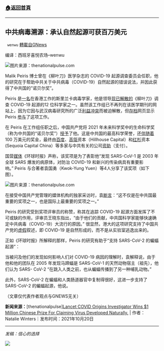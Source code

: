 ###  [:house:返回首頁](https://github.com/ourhimalayas/txt)
---


## 中共病毒溯源：承认自然起源可获百万美元
` wenwu` [轉載自GNews](https://gnews.org/zh-hans/1606789/)

编译：西班牙喜悦农场–wenwu

![](https://assets.gnews.org/wp-content/uploads/2021/10/image0-2-12.jpg)图片来源：thenationalpulse.com

Malik Peiris 博士曾在《柳叶刀》医学杂志的 COVID-19 起源调查委员会任职，他的研究在于帮助中共关于中共病毒（COVID-19）自然起源的错误说法，并因此获得了中共国的”诺贝尔奖”。

Peiris 是[一名](https://thenationalpulse.com/news/lancet-scrubs-entire-covid-origins-team/)在香港工作的斯里兰卡病毒学家，他是领导[现已解散的](https://www.wsj.com/articles/covid-19-panel-of-scientists-investigating-origins-of-virus-is-disbanded-11632571202)《柳叶刀》调查 COVID-19 起源的12 位科学家之一。虽然该工作组已不再列在该医学期刊的网站上，因为它因与武汉病毒研究所的广泛[利益冲突](https://thenationalpulse.com/exclusive/lancets-jeffrey-sachs-covid-commission-chair-ccp-ties/)而被迫解散，但[存档](https://web.archive.org/web/20210126092406/https:/covid19commission.org/origins-of-the-pandemic)网页显示 Peiris [参与](https://web.archive.org/web/20210623213920/https:/covid19commission.org/malik-peiris)了这项工作。

在 Peiris 在工作组任职之后，中国共产党将 2021 年未来科学奖中的生命科学奖（称为中共国的“诺贝尔奖”）[授予](http://www.futureprize.org/en/laureates/detail/54.html)了他。这是中共国的最高科学荣誉，还[伴随着](https://www.thestandard.com.hk/section-news/section/4/234120/HKU-medicine-profs-win-'China's-Nobel-Prize') 100 万美元的奖金，最终由[百度](https://qz.com/1708662/chinese-tech-giants-tools-of-the-communist-party-us-official/)、[高瓴](https://thenationalpulse.com/politics/tiktok-ccp-investor/)资本（Hillhouse Capital）和[红杉](https://thenationalpulse.com/news/revealed-lincoln-project-donors-include-romneys-bain-capital-ccp-linked-secquioa/)资本(Sequoia Capital China）等多家与中共有关的公司[资助](http://www.futureprize.org/en/nomination.html)（支付）。

国营[媒体](https://www.globaltimes.cn/page/202109/1234039.shtml)《环球时报》声称，该奖项是为了表彰他“发现 SARS-CoV-1 是 2003 年全球 SARS 爆发的病原体，对防治 COVID-19 和新兴的传染病具有重要影响。” Peiris 与合著者袁国勇（Kwok-Yung Yuen）等4人分享了该奖项（如下图）。

![](https://assets.gnews.org/wp-content/uploads/2021/10/unknown-3-9.png)图片来源：thenationalpulse.com

在接受中国共产党管理的媒体机构的独家采访时，袁[断言](https://island.lk/lankas-malik-peiris-shares-chinas-nobel-prize-of-usd-1-mn-with-yuen/)：“这不仅是在中共国最重要的奖项之一，也是国际上最重要的奖项之一。”

Peiris 的研究受到奖项评审员的称赞，称其在追踪 COVID-19 起源方面发挥了不可或缺的作用，评审员王晓东指出，“由于他们的贡献，中共国科学家能够快速确定中共病毒（COVID-19）大流行的原因。” 很显然，港大的这项研究支持了中国共产党的[虚假](https://thenationalpulse.com/exclusive/wuhan-lab-erases-nih-ties-gof-research/)叙述，即 COVID-19 是自然形成的，而不是从实验室逃逸出来的。

正如《环球时报》所解释的那样，Peiris 的研究有助于“支持 SARS-CoV-2 的蝙蝠起源”：

当被问及他们的发现如何影响人们对 COVID-19 病因的理解时，袁解释说，由于他和他的团队在 2005 年发现马蹄蝠是 SARS-CoV-1 的天然动物宿主（祖先），他们认为 SARS- CoV-2 “在跳入人类之前，也从蝙蝠传播到了另一种哺乳动物。”

此外，SARS-CoV-2 在蝙蝠和人类肠道器官中复制得很好，这进一步支持了 SARS-CoV-2 的蝙蝠起源，他说。

（文章仅代表作者观点与GNEWS无关）

**新闻来源：**[thenationalpulse][Lancet COVID Origins Investigator Wins $1 Million Chinese Prize For Claiming Virus Developed Naturally.](https://thenationalpulse.com/exclusive/lancet-covid-investigator-wins-china-nobel-prize/) | 作者：Natalie Winters｜发布时间：2021年10月20日

* * *

*发稿：信心的选择*

![](https://assets.gnews.org/wp-content/uploads/2021/10/GNEWS_CH.-1-2.jpeg)
